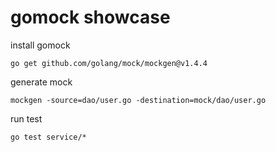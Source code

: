# gomock showcase

install gomock

```
go get github.com/golang/mock/mockgen@v1.4.4
```

generate mock

```
mockgen -source=dao/user.go -destination=mock/dao/user.go
```

run test

```
go test service/*
```
